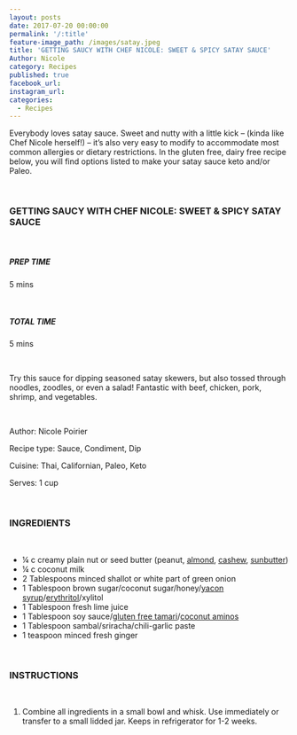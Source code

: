 ```yaml
---
layout: posts
date: 2017-07-20 00:00:00
permalink: '/:title'
feature-image_path: /images/satay.jpeg
title: 'GETTING SAUCY WITH CHEF NICOLE: SWEET & SPICY SATAY SAUCE'
Author: Nicole
category: Recipes
published: true
facebook_url:
instagram_url:
categories:
  - Recipes
---
```


Everybody loves satay sauce. Sweet and nutty with a little kick – (kinda like Chef Nicole herself!) – it’s also very easy to modify to accommodate most common allergies or dietary restrictions. In the gluten free, dairy free recipe below, you will find options listed to make your satay sauce keto and/or Paleo.

&nbsp;

### GETTING SAUCY WITH CHEF NICOLE: SWEET & SPICY SATAY SAUCE

&nbsp;

##### PREP TIME

5 mins

&nbsp;

##### TOTAL TIME

5 mins

&nbsp;

Try this sauce for dipping seasoned satay skewers, but also tossed through noodles, zoodles, or even a salad! Fantastic with beef, chicken, pork, shrimp, and vegetables.

&nbsp;

Author: Nicole Poirier

Recipe type: Sauce, Condiment, Dip

Cuisine: Thai, Californian, Paleo, Keto

Serves: 1 cup

&nbsp;

### INGREDIENTS

&nbsp;

* ¼ c creamy plain nut or seed butter (peanut, [almond](https://www.amazon.com/gp/product/B06ZZMW3YL/ref=as_li_tl?ie=UTF8&amp;camp=1789&amp;creative=9325&amp;creativeASIN=B06ZZMW3YL&amp;linkCode=as2&amp;tag=bychefnicole-20&amp;linkId=588c2fe1e58eb95fafe3baff66bc102e), [cashew](https://www.amazon.com/gp/product/B001RPT6O8/ref=as_li_tl?ie=UTF8&amp;camp=1789&amp;creative=9325&amp;creativeASIN=B001RPT6O8&amp;linkCode=as2&amp;tag=bychefnicole-20&amp;linkId=a995b7e471b5048cc04a37989e6ff0f2), [sunbutter](https://www.amazon.com/gp/product/B06XNVG81Y/ref=as_li_tl?ie=UTF8&amp;camp=1789&amp;creative=9325&amp;creativeASIN=B06XNVG81Y&amp;linkCode=as2&amp;tag=bychefnicole-20&amp;linkId=8bd46d58676963afcaf356b1fd306f80))
* ¼ c coconut milk
* 2 Tablespoons minced shallot or white part of green onion
* 1 Tablespoon brown sugar/coconut sugar/honey/[yacon syrup](https://www.amazon.com/gp/product/B00GOFSEGC/ref=as_li_tl?ie=UTF8&amp;camp=1789&amp;creative=9325&amp;creativeASIN=B00GOFSEGC&amp;linkCode=as2&amp;tag=bychefnicole-20&amp;linkId=3ff0729bc456ed5608bf0345cd7e82ca)/[erythritol](https://www.amazon.com/gp/product/B075MGQFF6/ref=as_li_tl?ie=UTF8&amp;camp=1789&amp;creative=9325&amp;creativeASIN=B075MGQFF6&amp;linkCode=as2&amp;tag=bychefnicole-20&amp;linkId=c7992e5201e81ac0b224392c93f50601)/xylitol
* 1 Tablespoon fresh lime juice
* 1 Tablespoon soy sauce/[gluten free tamari](https://www.amazon.com/gp/product/B00MTKNO2K/ref=as_li_tl?ie=UTF8&amp;camp=1789&amp;creative=9325&amp;creativeASIN=B00MTKNO2K&amp;linkCode=as2&amp;tag=bychefnicole-20&amp;linkId=832ee29877e0812fc420e579f8baa8f3)/[coconut aminos](https://www.amazon.com/gp/product/B07DDM5S5X/ref=as_li_tl?ie=UTF8&amp;camp=1789&amp;creative=9325&amp;creativeASIN=B07DDM5S5X&amp;linkCode=as2&amp;tag=bychefnicole-20&amp;linkId=23ba2ad7dd99557744bbc81df867aa24)
* 1 Tablespoon sambal/sriracha/chili-garlic paste
* 1 teaspoon minced fresh ginger

&nbsp;

### INSTRUCTIONS

&nbsp;

1. Combine all ingredients in a small bowl and whisk. Use immediately or transfer to a small lidded jar. Keeps in refrigerator for 1-2 weeks.
